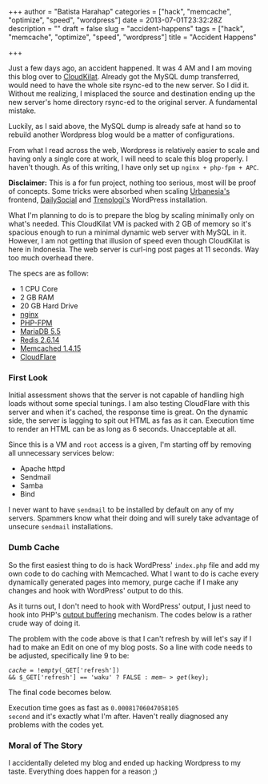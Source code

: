 +++
author = "Batista Harahap"
categories = ["hack", "memcache", "optimize", "speed", "wordpress"]
date = 2013-07-01T23:32:28Z
description = ""
draft = false
slug = "accident-happens"
tags = ["hack", "memcache", "optimize", "speed", "wordpress"]
title = "Accident Happens"

+++


Just a few days ago, an accident happened. It was 4 AM and I am moving this blog over to <a href="http://www.cloudkilat.com" target="_blank">CloudKilat</a>. Already got the MySQL dump transferred, would need to have the whole site rsync-ed to the new server. So I did it. Without me realizing, I misplaced the source and destination ending up the new server's home directory rsync-ed to the original server. A fundamental mistake.

Luckily, as I said above, the MySQL dump is already safe at hand so to rebuild another Wordpress blog would be a matter of configurations.

From what I read across the web, Wordpress is relatively easier to scale and having only a single core at work, I will need to scale this blog properly. I haven't though. As of this writing, I have only set up <code>nginx + php-fpm + APC</code>.

<strong>Disclaimer:</strong> This is a for fun project, nothing too serious, most will be proof of concepts. Some tricks were absorbed when scaling <a href="http://www.urbanesia.com" target="_blank">Urbanesia's</a> frontend, <a href="http://dailysocial.net" target="_blank">DailySocial</a> and <a href="http://www.trenologi.com" target="_blank">Trenologi's</a> WordPress installation.

What I'm planning to do is to prepare the blog by scaling minimally only on what's needed. This CloudKilat VM is packed with 2 GB of memory so it's spacious enough to run a minimal dynamic web server with MySQL in it. However, I am not getting that illusion of speed even though CloudKilat is here in Indonesia. The web server is curl-ing post pages at 11 seconds. Way too much overhead there.

The specs are as follow:
<ul>
	<li>1 CPU Core</li>
	<li>2 GB RAM</li>
	<li>20 GB Hard Drive</li>
	<li><a href="http://www.nginx.org" target="_blank">nginx</a></li>
	<li><a href="http://www.php.net" target="_blank">PHP-FPM</a></li>
	<li><a href="https://downloads.mariadb.org/mariadb/" target="_blank">MariaDB 5.5</a></li>
	<li><a href="http://www.redis.io" target="_blank">Redis 2.6.14</a></li>
	<li><a href="http://www.memcached.org" target="_blank">Memcached 1.4.15</a></li>
	<li><a href="http://www.cloudflare.com" target="_blank">CloudFlare</a></li>
</ul>

<h3>First Look</h3>

Initial assessment shows that the server is not capable of handling high loads without some special tunings. I am also testing CloudFlare with this server and when it's cached, the response time is great. On the dynamic side, the server is lagging to spit out HTML as fas as it can. Execution time to render an HTML can be as long as 6 seconds. Unacceptable at all.

Since this is a VM and <code>root</code> access is a given, I'm starting off by removing all unnecessary services below:
<ul>
	<li>Apache httpd</li>
	<li>Sendmail</li>
	<li>Samba</li>
	<li>Bind</li>
</ul>

I never want to have <code>sendmail</code> to be installed by default on any of my servers. Spammers know what their doing and will surely take advantage of unsecure <code>sendmail</code> installations.

<h3>Dumb Cache</h3>

So the first easiest thing to do is hack WordPress' <code>index.php</code> file and add my own code to do caching with Memcached. What I want to do is cache every dynamically generated pages into memory, purge cache if I make any changes and hook with WordPress' output to do this.

As it turns out, I don't need to hook with WordPress' output, I just need to hook into PHP's <a href="http://php.net/manual/en/book.outcontrol.php" target="_blank">output buffering</a> mechanism. The codes below is a rather crude way of doing it.

<script src="https://gist.github.com/tistaharahap/5905509.js"></script>

The problem with the code above is that I can't refresh by will let's say if I had to make an Edit on one of my blog posts. So a line with code needs to be adjusted, specifically line 9 to be:

<code>$cache = !empty($_GET['refresh']) && $_GET['refresh'] == 'waku' ? FALSE : $mem->get($key);</code>

The final code becomes below.

<script src="https://gist.github.com/tistaharahap/5905530.js"></script>

Execution time goes as fast as <code>0.00081706047058105 second</code> and it's exactly what I'm after. Haven't really diagnosed any problems with the codes yet.

<h3>Moral of The Story</h3>

I accidentally deleted my blog and ended up hacking Wordpress to my taste. Everything does happen for a reason ;)
